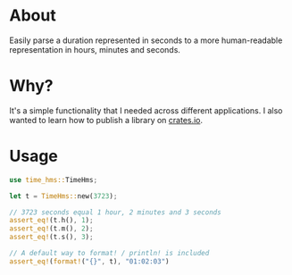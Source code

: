 # About

Easily parse a duration represented in seconds to a more 
human-readable representation in hours, minutes and seconds.

# Why?
It's a simple functionality that I needed across different applications.
I also wanted to learn how to publish a library on [crates.io](https://crates.io/).

# Usage

```rust
use time_hms::TimeHms;

let t = TimeHms::new(3723);

// 3723 seconds equal 1 hour, 2 minutes and 3 seconds
assert_eq!(t.h(), 1);
assert_eq!(t.m(), 2);
assert_eq!(t.s(), 3);

// A default way to format! / println! is included
assert_eq!(format!("{}", t), "01:02:03")
```

